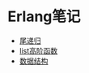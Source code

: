 # Erlang笔记

* [尾递归](https://github.com/Spycsh/algos/tree/main/%E9%80%92%E5%BD%92)
* [list高阶函数](https://github.com/Spycsh/algos/tree/main/%E5%87%BD%E6%95%B0%E5%BC%8F)
* [数据结构](https://github.com/Spycsh/algos/tree/main/%E6%95%B0%E6%8D%AE%E7%BB%93%E6%9E%84)

